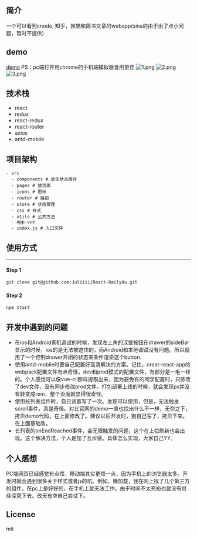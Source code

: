 ## 简介

一个可以看到cnode, 知乎，推酷和简书文章的webapp(sina的由于出了点小问题，暂时不提供)

## demo
[demo](http://long0506.cc:8008)
PS：pc端打开用chrome的手机端模拟器食用更佳
![1.png](http://okuww23ih.bkt.clouddn.com/1.jpg)
![2.png](http://okuww23ih.bkt.clouddn.com/2.jpg)
![3.png](http://okuww23ih.bkt.clouddn.com/3.jpg)
## 技术栈

+ react
+ redux
+ react-redux
+ react-router
+ axios
+ antd-mobile

## 项目架构

```
- src
  - components # 放无状态组件 
  - pages # 放页面
  - icons # 图标
  - router # 路由
  - store # 状态管理
  - css # 样式
  - utils # 公共方法
  - App.vue
  - index.js # 入口文件
```

## 使用方式
----
####  Step 1
```
git clone git@github.com:Juliiii/React-DailyHu.git
```

####  Step 2
```
npm start
```
## 开发中遇到的问题

+ 在ios和Android真机调试的时候，发现左上角的汉堡按钮在drawer的sideBar显示的时候，ios的是无法被遮住的，而Android和本地调试没有问题。所以就用了一个控制drawer开闭的状态来条件渲染这个button.
+ 使用antd-mobile时要自己配置好高清解决的方案。记住，creat-react-app的webpack配置文件有点奇怪，dev和prod模式的配置文件，有部分是一毛一样的。个人感觉可以像vue-cli那样提取出来，因为避免有的同学配置时，只修改了dev文件，没有同步修改prod文件，打包部署上线的时候，就会发现px并没有转变成rem，整个页面就显得很奇怪。
+ 使用长列表组件时，自己试着写了一次。发现可以使用，但是，无法触发scroll事件，真是奇怪。对比官网的demo一直也找出什么不一样，无奈之下，拷贝demo代码，在上面修改了。建议以后开发时，别自己写了，拷贝下来。在上面基础改。
+ 长列表的onEndReached事件，会无限触发的问题，这个在上拉刷新也会出现。这个解决方法，个人是加了互斥锁。具体怎么实现，大家自己YY。

## 个人感想
PC端网页已经感觉有点烦，移动端其实更烦一点，因为手机上的浏览器太多。开发时就会遇到很多关于样式或者js的坑。例如，懒加载，我在网上找了几个第三方的组件，在pc上是好好的，在手机上就无法工作。由于时间不太充裕也就没有继续深究下去。改天有空自己尝试下。

## License
mit

